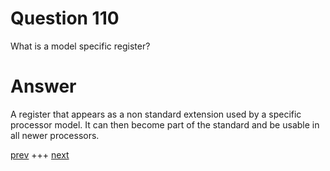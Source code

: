 
# Question 110


What is a model specific register?


# Answer



A register that appears as a non standard extension used by a specific processor model. It can then become part of the standard and be usable in all newer processors.  
 

[prev](109.md) +++ [next](111.md)
